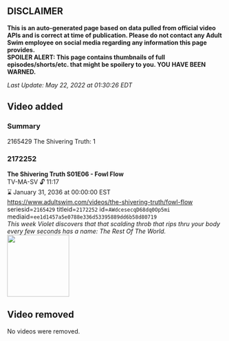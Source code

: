 ## DISCLAIMER
**This is an auto-generated page based on data pulled from official video APIs and is correct at time of publication. Please do not contact any Adult Swim employee on social media regarding any information this page provides.**  
**SPOILER ALERT: This page contains thumbnails of full episodes/shorts/etc. that might be spoilery to you. YOU HAVE BEEN WARNED.**  

_Last Update: May 22, 2022 at 01:30:26 EDT_
## Video added
### Summary
2165429 The Shivering Truth: 1  
### 2172252
**The Shivering Truth S01E06 - Fowl Flow**  
TV-MA-SV 🔓 11:17  
⌛ January 31, 2036 at 00:00:00 EST  
https://www.adultswim.com/videos/the-shivering-truth/fowl-flow  
seriesid=`2165429` titleid=`2172252` id=`AWdcesecqD68dq0Op5mi` mediaid=`ee1d1457a5e0788e336d53395889dd6b58d80719`  
_This week Violet discovers that that scalding throb that rips thru your body every few seconds has a name:  The Rest Of The World._  
<a href="https://i.cdn.turner.com/adultswim/big/image-upload/thumbnails/thumb-2_image-154352543980519.jpg"><img src="https://i.cdn.turner.com/adultswim/big/image-upload/thumbnails/thumb-2_image-154352543980519.jpg" height="144px" /></a>
## Video removed
No videos were removed.  
